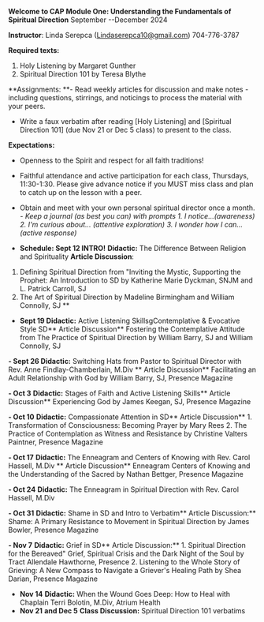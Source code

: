 **Welcome to CAP Module One:
Understanding the Fundamentals
of Spiritual Direction**
September --December 2024

**Instructor**: Linda Serepca (<Lindaserepca10@gmail.com>) 704-776-3787

**Required texts:**
1. Holy Listening by Margaret Gunther
2. Spiritual Direction 101 by Teresa Blythe

**Assignments:
**- Read weekly articles for discussion and make notes -  including questions, stirrings, and noticings to process the material with your peers.
- Write a faux verbatim after reading [Holy Listening] and [Spiritual Direction 101] (due Nov 21 or Dec 5 class) to present to the class.

**Expectations:**
- Openness to the Spirit and respect for all faith traditions!
- Faithful attendance and active participation for each class, Thursdays, 11:30-1:30. Please give advance notice if you MUST miss class and plan to catch up on the lesson with a peer.
- Obtain and meet with your own personal spiritual director once a month.
*- Keep a journal (as best you can) with prompts 1. I notice...(awareness) 2. I'm curious about... (attentive exploration) 3.  I wonder how I can... (active response)*

- **Schedule: Sept 12 INTRO!** **Didactic:** The Difference Between Religion and Spirituality **Article Discussion**:
1. Defining Spiritual Direction from "Inviting the Mystic, Supporting the Prophet: An Introduction to SD by Katherine Marie Dyckman, SNJM and L. Patrick Carroll, SJ
2. The Art of Spiritual Direction by Madeline Birmingham and William Connolly, SJ **

- **Sept 19 Didactic:** Active Listening SkillsgContemplative & Evocative Style SD** Article Discussion** Fostering the Contemplative Attitude from The Practice of Spiritual Direction by William Barry, SJ and William Connolly, SJ

**- Sept 26 Didactic:** Switching Hats from Pastor to Spiritual Director with Rev. Anne Findlay-Chamberlain, M.Div ** Article Discussion** Facilitating an Adult Relationship with God by William Barry, SJ, Presence Magazine

**- Oct 3** **Didactic:** Stages of Faith and Active Listening Skills** Article Discussion** Experiencing God by James Keegan, SJ, Presence Magazine

**- Oct 10** **Didactic:** Compassionate Attention in SD** Article Discussion** 1. Transformation of Consciousness: Becoming Prayer by Mary Rees
2. The Practice of Contemplation as Witness and Resistance by Christine Valters Paintner, Presence Magazine

**- Oct 17** **Didactic:** The Enneagram and Centers of Knowing with Rev. Carol Hassell, M.Div ** Article Discussion** Enneagram Centers of Knowing and the Understanding of the Sacred by Nathan Bettger, Presence Magazine

**- Oct 24** **Didactic:** The Enneagram in Spiritual Direction with Rev. Carol Hassell, M.Div

**- Oct 31** **Didactic:** Shame in SD and Intro to Verbatim** Article Discussion:** Shame: A Primary Resistance to Movement in Spiritual Direction by James Bowler, Presence Magazine

**- Nov 7** **Didactic:** Grief in SD** Article Discussion:** 1. Spiritual Direction for the Bereaved" Grief, Spiritual Crisis and the Dark Night of the Soul by Tract Allendale Hawthorne, Presence
2. Listening to the Whole Story of Grieving: A New Compass to Navigate a Griever's Healing Path by Shea Darian, Presence Magazine

- **Nov 14** **Didactic:** When the Wound Goes Deep: How to Heal with Chaplain Terri Bolotin, M.Div, Atrium Health
- **Nov 21** **and Dec 5** **Class Discussion:** Spiritual Direction 101 verbatims
